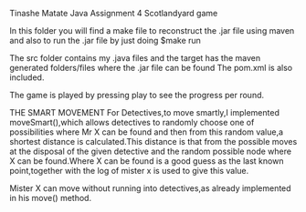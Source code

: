 Tinashe Matate
Java Assignment 4
Scotlandyard game

In this folder you will find a make file to reconstruct the .jar file using maven and also to run the .jar file by just doing 
$make run

The src folder contains my .java files and the target has the maven generated folders/files where the .jar file can be found
The pom.xml is also included.

The game is played by pressing play to see the progress per round.


THE SMART MOVEMENT
For Detectives,to move smartly,I implemented moveSmart(),which allows detectives to randomly choose one of possibilities 
where Mr X can be found and then from this random value,a shortest distance is calculated.This distance is that from the possible moves at the disposal of the given detective and the random possible node where X can be found.Where X can be found is a good guess as the last known point,together with the log of mister x is used to give this value.

Mister X can move without running into detectives,as already implemented in his move() method.
